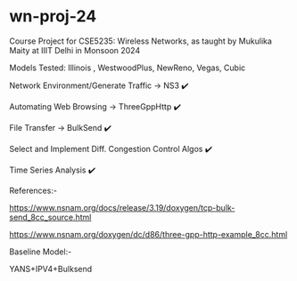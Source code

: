 # wn-proj-24
Course Project for CSE5235: Wireless Networks, as taught by Mukulika Maity at IIIT Delhi in Monsoon 2024

Models Tested: Illinois , WestwoodPlus, NewReno, Vegas, Cubic

Network Environment/Generate Traffic -> NS3 ✔️

Automating Web Browsing -> ThreeGppHttp ✔️

File Transfer -> BulkSend ✔️

Select and Implement Diff. Congestion Control Algos ✔️

Time Series Analysis ✔️

References:-

https://www.nsnam.org/docs/release/3.19/doxygen/tcp-bulk-send_8cc_source.html

https://www.nsnam.org/doxygen/dc/d86/three-gpp-http-example_8cc.html


Baseline Model:-

YANS+IPV4+Bulksend
